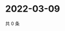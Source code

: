# 2022-03-09

共 0 条

<!-- BEGIN WEIBO -->
<!-- 最后更新时间 Wed Mar 09 2022 16:18:26 GMT+0800 (China Standard Time) -->

<!-- END WEIBO -->

